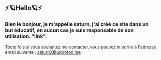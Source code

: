 ## ⚡🪐Hello🪐⚡
### Bien le bonjour, je m'appelle saturn, j'ai créé ce site dans un but éducatif, en aucun cas je suis responsable de son utilisation. "link".

Toute fois si vous souhaitez me contacter, vous pouvez m'écrire à l'adresse email suivante : saturnXIII@proton.me